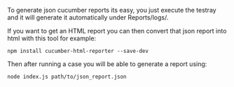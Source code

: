 To generate json cucumber reports its easy, you just execute the testray and it will generate it automatically under Reports/logs/.

If you want to get an HTML report you can then convert that json report into html with this tool for example:

    npm install cucumber-html-reporter --save-dev 
Then after running a case you will be able to generate a report using:

    node index.js path/to/json_report.json
